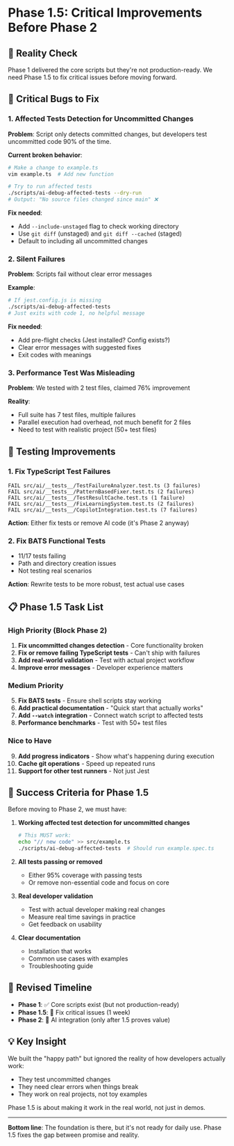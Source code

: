 # Phase 1.5: Critical Improvements Before Phase 2

## 🚨 **Reality Check**
Phase 1 delivered the core scripts but they're not production-ready. We need Phase 1.5 to fix critical issues before moving forward.

## 🐛 **Critical Bugs to Fix**

### 1. **Affected Tests Detection for Uncommitted Changes**
**Problem**: Script only detects committed changes, but developers test uncommitted code 90% of the time.

**Current broken behavior**:
```bash
# Make a change to example.ts
vim example.ts  # Add new function

# Try to run affected tests
./scripts/ai-debug-affected-tests --dry-run
# Output: "No source files changed since main" ❌
```

**Fix needed**:
- Add `--include-unstaged` flag to check working directory
- Use `git diff` (unstaged) and `git diff --cached` (staged)
- Default to including all uncommitted changes

### 2. **Silent Failures**
**Problem**: Scripts fail without clear error messages

**Example**:
```bash
# If jest.config.js is missing
./scripts/ai-debug-affected-tests
# Just exits with code 1, no helpful message
```

**Fix needed**:
- Add pre-flight checks (Jest installed? Config exists?)
- Clear error messages with suggested fixes
- Exit codes with meanings

### 3. **Performance Test Was Misleading**
**Problem**: We tested with 2 test files, claimed 76% improvement

**Reality**:
- Full suite has 7 test files, multiple failures
- Parallel execution had overhead, not much benefit for 2 files
- Need to test with realistic project (50+ test files)

## 🧪 **Testing Improvements**

### 1. **Fix TypeScript Test Failures**
```
FAIL src/ai/__tests__/TestFailureAnalyzer.test.ts (3 failures)
FAIL src/ai/__tests__/PatternBasedFixer.test.ts (2 failures)  
FAIL src/ai/__tests__/TestResultCache.test.ts (1 failure)
FAIL src/ai/__tests__/FixLearningSystem.test.ts (2 failures)
FAIL src/ai/__tests__/CopilotIntegration.test.ts (7 failures)
```

**Action**: Either fix tests or remove AI code (it's Phase 2 anyway)

### 2. **Fix BATS Functional Tests**
- 11/17 tests failing
- Path and directory creation issues
- Not testing real scenarios

**Action**: Rewrite tests to be more robust, test actual use cases

## 📋 **Phase 1.5 Task List**

### High Priority (Block Phase 2)
1. **Fix uncommitted changes detection** - Core functionality broken
2. **Fix or remove failing TypeScript tests** - Can't ship with failures
3. **Add real-world validation** - Test with actual project workflow
4. **Improve error messages** - Developer experience matters

### Medium Priority
5. **Fix BATS tests** - Ensure shell scripts stay working
6. **Add practical documentation** - "Quick start that actually works"
7. **Add `--watch` integration** - Connect watch script to affected tests
8. **Performance benchmarks** - Test with 50+ test files

### Nice to Have
9. **Add progress indicators** - Show what's happening during execution
10. **Cache git operations** - Speed up repeated runs
11. **Support for other test runners** - Not just Jest

## 🎯 **Success Criteria for Phase 1.5**

Before moving to Phase 2, we must have:

1. **Working affected test detection for uncommitted changes**
   ```bash
   # This MUST work:
   echo "// new code" >> src/example.ts
   ./scripts/ai-debug-affected-tests  # Should run example.spec.ts
   ```

2. **All tests passing or removed**
   - Either 95% coverage with passing tests
   - Or remove non-essential code and focus on core

3. **Real developer validation**
   - Test with actual developer making real changes
   - Measure real time savings in practice
   - Get feedback on usability

4. **Clear documentation**
   - Installation that works
   - Common use cases with examples
   - Troubleshooting guide

## 🚀 **Revised Timeline**

- **Phase 1**: ✅ Core scripts exist (but not production-ready)
- **Phase 1.5**: 🚧 Fix critical issues (1 week)
- **Phase 2**: 🔮 AI integration (only after 1.5 proves value)

## 💡 **Key Insight**

We built the "happy path" but ignored the reality of how developers actually work:
- They test uncommitted changes
- They need clear errors when things break  
- They work on real projects, not toy examples

Phase 1.5 is about making it work in the real world, not just in demos.

---

**Bottom line**: The foundation is there, but it's not ready for daily use. Phase 1.5 fixes the gap between promise and reality.